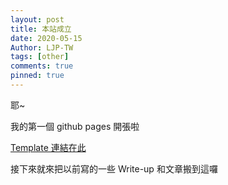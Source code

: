 ```yaml
---
layout: post
title: 本站成立
date: 2020-05-15
Author: LJP-TW
tags: [other]
comments: true
pinned: true
---
```

耶~ 

我的第一個 github pages 開張啦

[Template 連結在此](https://github.com/FromEndWorld/LOFFER)

接下來就來把以前寫的一些 Write-up 和文章搬到這囉
